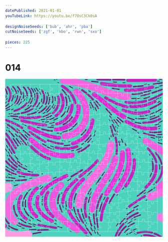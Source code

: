```yaml
---
datePublished: 2021-01-01
youTubeLink: https://youtu.be/f7OsC3Ck0sA

designNoiseSeeds: ['bub', 'ahr', 'pba']
cutNoiseSeeds: ['zgf', 'kbo', 'rwn', 'sxo']

pieces: 225
---
```


# 014

![canvas](result/014_bub-ahr-pba_zgf-kbo-rwn-sxo.png?raw=true)

